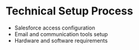 # Technical Setup Process

- Salesforce access configuration
- Email and communication tools setup
- Hardware and software requirements